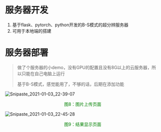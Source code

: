 # 服务器开发
1. 基于flask、pytorch、python开发的B-S模式的超分辨服务器
2. 可用于本地端的搭建

# 服务器部署

> 做了个服务器的小demo，没有GPU的配置且没有8G以上的云服务器，所以只能在自己电脑上运行
>
> 基于B-S模式，感觉能用了，不够的话，后期在添加功能

![Snipaste_2021-01-03_22-39-07](https://tva3.sinaimg.cn/large/005tpOh1ly1gmaza6zb7vj31hc0tz3zr.jpg)

<center><font color='green'>图8：图片上传页面</font></center>

![Snipaste_2021-01-03_22-45-28](https://tva3.sinaimg.cn/large/005tpOh1ly1gmazaerdq7j31hc0u0wmf.jpg)

<center><font color='green'>图9：结果显示页面</font></center>

